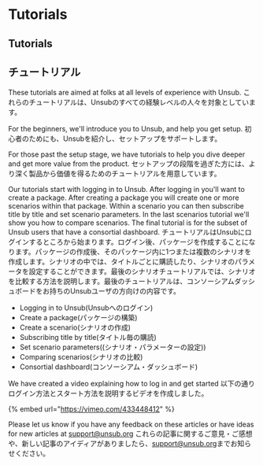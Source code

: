 # Tutorials

## Tutorials

## チュートリアル

These tutorials are aimed at folks at all levels of experience with Unsub. これらのチュートリアルは、Unsubのすべての経験レベルの人々を対象としています。

For the beginners, we'll introduce you to Unsub, and help you get setup. 初心者のためにも、Unsubを紹介し、セットアップをサポートします。

For those past the setup stage, we have tutorials to help you dive deeper and get more value from the product. セットアップの段階を過ぎた方には、より深く製品から価値を得るためのチュートリアルを用意しています。

Our tutorials start with logging in to Unsub. After logging in you'll want to create a package. After creating a package you will create one or more scenarios within that package. Within a scenario you can then subscribe title by title and set scenario parameters. In the last scenarios tutorial we'll show you how to compare scenarios. The final tutorial is for the subset of Unsub users that have a consortial dashboard. チュートリアルはUnsubにログインするところから始まります。ログイン後、パッケージを作成することになります。パッケージの作成後、そのパッケージ内に1つまたは複数のシナリオを作成します。シナリオの中では、タイトルごとに購読したり、シナリオのパラメータを設定することができます。最後のシナリオチュートリアルでは、シナリオを比較する方法を説明します。最後のチュートリアルは、コンソーシアムダッシュボードをお持ちのUnsubユーザの方向けの内容です。

* Logging in to Unsub(Unsubへのログイン)
* Create a package(パッケージの構築)
* Create a scenario(シナリオの作成)
* Subscribing title by title(タイトル毎の購読)
* Set scenario parameters((シナリオ・パラメーターの設定))
* Comparing scenarios(シナリオの比較)
* Consortial dashboard(コンソーシアム・ダッシュボード)

We have created a video explaining how to log in and get started 以下の通りログイン方法とスタート方法を説明するビデオを作成しました。

{% embed url="https://vimeo.com/433448412" %}

Please let us know if you have any feedback on these articles or have ideas for new articles at [support@unsub.org](mailto:support@unsub.org) これらの記事に関するご意見・ご感想や、新しい記事のアイディアがありましたら、[support@unsub.org](mailto:support@unsub.org)までお知らせください。
